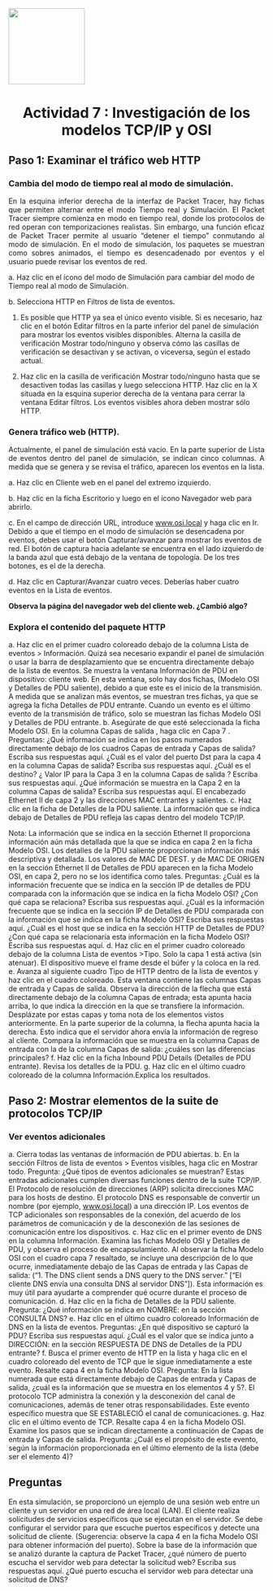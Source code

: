 <p align="left">
  <img src="https://semanadelcannabis.cayetano.edu.pe/assets/img/logo-upch.png" width="150">
  <h1 align="center">Actividad 7 : Investigación de los modelos TCP/IP y OSI</h1>
</p>

## Paso 1: Examinar el tráfico web HTTP
### Cambia del modo de tiempo real al modo de simulación.
<p align="justify">
En la esquina inferior derecha de la interfaz de Packet Tracer, hay fichas que permiten alternar entre el modo Tiempo real y Simulación. El Packet Tracer siempre comienza en modo en tiempo real, donde los protocolos de red operan con temporizaciones realistas. Sin embargo, una función eficaz de Packet Tracer permite al usuario “detener el tiempo” conmutando al modo de simulación. En el modo de simulación, los paquetes se muestran como sobres animados, el tiempo es desencadenado por eventos y el usuario puede revisar los eventos de red.

a. Haz clic en el ícono del modo de Simulación para cambiar del modo de Tiempo real al modo de Simulación.

b. Selecciona HTTP en Filtros de lista de eventos.

1. Es posible que HTTP ya sea el único evento visible. Si es necesario, haz clic en el botón Editar filtros en la parte inferior del panel de simulación para mostrar los eventos visibles disponibles. Alterna la casilla de verificación Mostrar todo/ninguno y observa cómo las casillas de verificación se desactivan y se activan, o viceversa, según el estado actual.
   
2. Haz clic en la casilla de verificación Mostrar todo/ninguno hasta que se desactiven todas las casillas y luego selecciona HTTP. Haz clic en la X situada en la esquina superior derecha de la ventana para cerrar la ventana Editar filtros. Los eventos visibles ahora deben mostrar sólo HTTP.
</p>

### Genera tráfico web (HTTP).

<p align="justify">
Actualmente, el panel de simulación está vacío. En la parte superior de Lista de eventos dentro del panel de simulación, se indican cinco columnas. A medida que se genera y se revisa el tráfico, aparecen los eventos en la lista.

a. Haz clic en Cliente web en el panel del extremo izquierdo.

b. Haz clic en la ficha Escritorio y luego en el ícono Navegador web para abrirlo.

c. En el campo de dirección URL, introduce www.osi.local y haga clic en Ir.
  Debido a que el tiempo en el modo de simulación se desencadena por eventos, debes usar el botón Capturar/avanzar para mostrar los eventos de red. El botón de captura hacia adelante se encuentra en el lado izquierdo de la banda azul que está debajo de la ventana de topología. De los tres botones, es el de la derecha.

d. Haz clic en Capturar/Avanzar cuatro veces. Deberías haber cuatro eventos en la Lista de eventos.

**Observa la página del navegador web del cliente web. ¿Cambió algo?**
</p>

### Explora el contenido del paquete HTTP
a. Haz clic en el primer cuadro coloreado debajo de la columna Lista de eventos >
Información. Quizá sea necesario expandir el panel de simulación o usar la barra de
desplazamiento que se encuentra directamente debajo de la lista de eventos.
Se muestra la ventana Información de PDU en dispositivo: cliente web. En esta ventana,
solo hay dos fichas, (Modelo OSI y Detalles de PDU saliente), debido a que este es el inicio
de la transmisión. A medida que se analizan más eventos, se muestran tres fichas, ya que se
agrega la ficha Detalles de PDU entrante. Cuando un evento es el último evento de la
transmisión de tráfico, solo se muestran las fichas Modelo OSI y Detalles de PDU entrante.
b. Asegúrate de que esté seleccionada la ficha Modelo OSI.
En la columna Capas de salida , haga clic en Capa 7 .
Preguntas:
¿Qué información se indica en los pasos numerados directamente debajo de los cuadros
Capas de entrada y Capas de salida?
Escriba sus respuestas aquí.
¿Cuál es el valor del puerto Dst para la capa 4 en la columna Capas de salida?
Escriba sus respuestas aquí.
¿Cuál es el destino? ¿ Valor IP para la Capa 3 en la columna Capas de salida ?
Escriba sus respuestas aquí.
¿Qué información se muestra en la Capa 2 en la columna Capas de salida?
Escriba sus respuestas aquí.
El encabezado Ethernet II de capa 2 y las direcciones MAC entrantes y salientes.
c. Haz clic en la ficha de Detalles de la PDU saliente.
La información que se indica debajo de Detalles de PDU refleja las capas dentro del modelo
TCP/IP.

Nota: La información que se indica en la sección Ethernet II proporciona información
aún más detallada que la que se indica en capa 2 en la ficha Modelo OSI. Los detalles
de la PDU saliente proporcionan información más descriptiva y detallada. Los valores de
MAC DE DEST. y de MAC DE ORIGEN en la sección Ethernet II de Detalles de PDU
aparecen en la ficha Modelo OSI, en capa 2, pero no se los identifica como tales.
Preguntas:
¿Cuál es la información frecuente que se indica en la sección IP de detalles de PDU
comparada con la información que se indica en la ficha Modelo OSI? ¿Con qué capa se
relaciona?
Escriba sus respuestas aquí.
¿Cuál es la información frecuente que se indica en la sección IP de Detalles de PDU
comparada con la información que se indica en la ficha Modelo OSI?
Escriba sus respuestas aquí.
¿Cuál es el host que se indica en la sección HTTP de Detalles de PDU? ¿Con qué capa se
relacionaría esta información en la ficha Modelo OSI?
Escriba sus respuestas aquí.
d. Haz clic en el primer cuadro coloreado debajo de la columna Lista de eventos >Tipo. Solo la
capa 1 está activa (sin atenuar). El dispositivo mueve el frame desde el búfer y la coloca en
la red.
e. Avanza al siguiente cuadro Tipo de HTTP dentro de la lista de eventos y haz clic en el
cuadro coloreado. Esta ventana contiene las columnas Capas de entrada y Capas de
salida. Observa la dirección de la flecha que está directamente debajo de la columna Capas
de entrada; esta apunta hacia arriba, lo que indica la dirección en la que se transfiere la
información. Desplázate por estas capas y toma nota de los elementos vistos anteriormente.
En la parte superior de la columna, la flecha apunta hacia la derecha. Esto indica que el
servidor ahora envía la información de regreso al cliente. Compara la información que se
muestra en la columna Capas de entrada con la de la columna Capas de salida: ¿cuáles
son las diferencias principales?
f. Haz clic en la ficha Inbound PDU Details (Detalles de PDU entrante). Revisa los detalles de
la PDU.
g. Haz clic en el último cuadro coloreado de la columna Información.Explica los resultados.

## Paso 2: Mostrar elementos de la suite de protocolos TCP/IP
### Ver eventos adicionales
a. Cierra todas las ventanas de información de PDU abiertas.
b. En la sección Filtros de lista de eventos > Eventos visibles, haga clic en Mostrar todo.
Pregunta:
¿Qué tipos de eventos adicionales se muestran?
Estas entradas adicionales cumplen diversas funciones dentro de la suite TCP/IP. El
Protocolo de resolución de direcciones (ARP) solicita direcciones MAC para los hosts de
destino. El protocolo DNS es responsable de convertir un nombre (por ejemplo,
www.osi.local) a una dirección IP. Los eventos de TCP adicionales son responsables de la
conexión, del acuerdo de los parámetros de comunicación y de la desconexión de las
sesiones de comunicación entre los dispositivos.
c. Haz clic en el primer evento de DNS en la columna Información. Examina las fichas Modelo
OSI y Detalles de PDU, y observa el proceso de encapsulamiento. Al observar la ficha
Modelo OSI con el cuadro capa 7 resaltado, se incluye una descripción de lo que ocurre, inmediatamente debajo de las Capas de entrada y las Capas de salida: (“1. The DNS client
sends a DNS query to the DNS server.” [“El cliente DNS envía una consulta DNS al servidor
DNS”]). Esta información es muy útil para ayudarte a comprender qué ocurre durante el
proceso de comunicación.
d. Haz clic en la ficha de Detalles de la PDU saliente.
Pregunta:
¿Qué información se indica en NOMBRE: en la sección CONSULTA DNS?
e. Haz clic en el último cuadro coloreado Información de DNS en la lista de eventos.
Preguntas:
¿En qué dispositivo se capturó la PDU?
Escriba sus respuestas aquí.
¿Cuál es el valor que se indica junto a DIRECCIÓN: en la sección RESPUESTA DE DNS de
Detalles de la PDU entrante?
f. Busca el primer evento de HTTP en la lista y haga clic en el cuadro coloreado del evento de
TCP que le sigue inmediatamente a este evento. Resalte capa 4 en la ficha Modelo OSI.
Pregunta:
En la lista numerada que está directamente debajo de Capas de entrada y Capas de salida,
¿cuál es la información que se muestra en los elementos 4 y 5?. El protocolo TCP administra
la conexión y la desconexión del canal de comunicaciones, además de tener otras
responsabilidades. Este evento específico muestra que SE ESTABLECIÓ el canal de
comunicaciones.
g. Haz clic en el último evento de TCP. Resalte capa 4 en la ficha Modelo OSI. Examine los
pasos que se indican directamente a continuación de Capas de entrada y Capas de salida.
Pregunta:
¿Cuál es el propósito de este evento, según la información proporcionada en el último
elemento de la lista (debe ser el elemento 4)?

## Preguntas
En esta simulación, se proporcionó un ejemplo de una sesión web entre un cliente y un servidor
en una red de área local (LAN). El cliente realiza solicitudes de servicios específicos que se
ejecutan en el servidor. Se debe configurar el servidor para que escuche puertos específicos y
detecte una solicitud de cliente. (Sugerencia: observe la capa 4 en la ficha Modelo OSI para
obtener información del puerto).
Sobre la base de la información que se analizó durante la captura de Packet Tracer, ¿qué
número de puerto escucha el servidor web para detectar la solicitud web?
Escriba sus respuestas aquí.
¿Qué puerto escucha el servidor web para detectar una solicitud de DNS?
